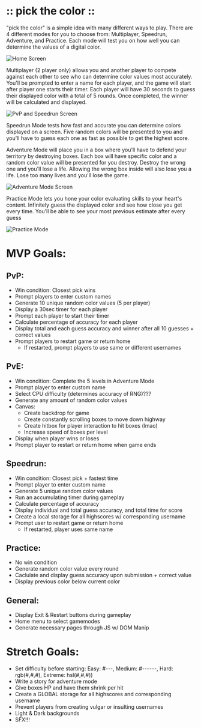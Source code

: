 # :: pick the color ::

"pick the color" is a simple idea with many different ways to play. There are 4 different modes for you to choose from: Multiplayer, Speedrun, Adventure, and Practice. Each mode will test you on how well you can determine the values of a digital color.

![Home Screen](https://i.imgur.com/JSvofRB.png)

Multiplayer (2 player only) allows you and another player to compete against each other to see who can determine color values most accurately. You'll be prompted to enter a name for each player, and the game will start after player one starts their timer. Each player will have 30 seconds to guess their displayed color with a total of 5 rounds. Once completed, the winner will be calculated and displayed.

![PvP and Speedrun Screen](https://i.imgur.com/Rd41TO0.png)

Speedrun Mode tests how fast and accurate you can determine colors displayed on a screen. Five random colors will be presented to you and you'll have to guess each one as fast as possible to get the highest score.

Adventure Mode will place you in a box where you'll have to defend your territory by destroying boxes. Each box will have specific color and a random color value will be presented for you destroy. Destroy the wrong one and you'll lose a life. Allowing the wrong box inside will also lose you a life. Lose too many lives and you'll lose the game. 

![Adventure Mode Screen](https://i.imgur.com/PADj5IU.png)

Practice Mode lets you hone your color evaluating skills to your heart's content. Infinitely guess the displayed color and see how close you get every time. You'll be able to see your most previous estimate after every guess

![Practice Mode](https://i.imgur.com/QNjuVuw.png)

# MVP Goals:
## PvP:
- Win condition: Closest pick wins
- Prompt players to enter custom names
- Generate 10 unique random color values (5 per player)
- Display a 30sec timer for each player
- Prompt each player to start their timer
- Calculate percentage of accuracy for each player
- Display total and each guess accuracy and winner after all 10 guesses + correct values
- Prompt players to restart game or return home
  - If restarted, prompt players to use same or different usernames

## PvE:
- Win condition: Complete the 5 levels in Adventure Mode
- Prompt player to enter custom name
- Select CPU difficulty (determines accuracy of RNG)???
- Generate any amount of random color values
- Canvas:
  - Create backdrop for game
  - Create constantly scrolling boxes to move down highway
  - Create hitbox for player interaction to hit boxes (lmao)
  - Increase speed of boxes per level
- Display when player wins or loses
- Prompt player to restart or return home when game ends
## Speedrun:
- Win condition: Closest pick + fastest time
- Prompt player to enter custom name
- Generate 5 unique random color values
- Run an accumulating timer during gameplay
- Calculate percentage of accuracy
- Display individual and total guess accuracy, and total time for score
- Create a local storage for all highscores w/ corresponding username
- Prompt user to restart game or return home
  - If restarted, player uses same name
## Practice:
- No win condition
- Generate random color value every round
- Caclulate and display guess accuracy upon submission + correct value
- Display previous color below current color
## General:
- Display Exit & Restart buttons during gameplay
- Home menu to select gamemodes
- Generate necessary pages through JS w/ DOM Manip
# Stretch Goals:
- Set difficulty before starting: Easy: #---, Medium: #------, Hard: rgb(#,#,#), Extreme: hsl(#,#,#))
- Write a story for adventure mode
- Give boxes HP and have them shrink per hit
- Create a GLOBAL storage for all highscores and corresponding username
- Prevent players from creating vulgar or insulting usernames
- Light & Dark backgrounds
- SFX!!!

